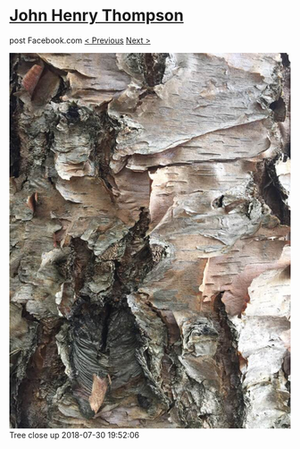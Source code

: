 # [John Henry Thompson](../README.md)
post Facebook.com
[< Previous](2018-07-31-1.md) [Next >](2018-07-29-1.md)

[![](../media/2018-07-30/Timeline-Photos-Tree-close-up.jpg)](../README.md)
Tree close up
2018-07-30 19:52:06